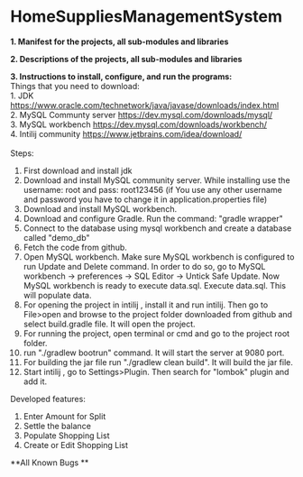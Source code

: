 # HomeSuppliesManagementSystem

**1. Manifest for the projects, all sub-modules and libraries**

**2. Descriptions of the projects, all sub-modules and libraries**

**3. Instructions to install, configure, and run the programs:** </br>
  Things that you need to download:</br>
    1. JDK https://www.oracle.com/technetwork/java/javase/downloads/index.html </br>
    2. MySQL Communty server https://dev.mysql.com/downloads/mysql/ </br>
    3. MySQL workbench https://dev.mysql.com/downloads/workbench/ </br>
    4. Intilij community https://www.jetbrains.com/idea/download/ </br>
 </br>
 Steps: 
  1. First download and install jdk </br>
  2. Download and install MySQL community server. While installing use the username: root and pass: root123456 (if You use 
  any other username and password you have to change it in application.properties file) </br>
  3. Download and install MySQL workbench. </br>
  4. Download and configure Gradle. Run the command: "gradle wrapper"
  4. Connect to the database using mysql workbench and create a database called "demo_db" </br>
  5. Fetch the code from github. </br>
  6. Open MySQL workbench. Make sure MySQL workbench is configured to run Update and Delete command. In order to do so, go to MySQL workbench -> preferences -> SQL Editor -> Untick Safe Update. Now MySQL workbench is ready to execute data.sql. Execute data.sql. This will populate data.
  7. For opening the project in intilij , install it and run intilij. Then go to File>open and browse to the project folder downloaded
  from github and select build.gradle file. It will open the project. </br>
  8. For running the project, open terminal or cmd and go to the project root folder. </br>
  9. run "./gradlew bootrun" command. It will start the server at 9080 port. </br>
  10. For building the jar file run "./gradlew clean build". It will build the jar file.</br>
  11. Start intilij , go to Settings>Plugin. Then search for "lombok" plugin and add it.
  

Developed features:
1. Enter Amount for Split
2. Settle the balance
3. Populate Shopping List
4. Create or Edit Shopping List
 


**All Known Bugs **

